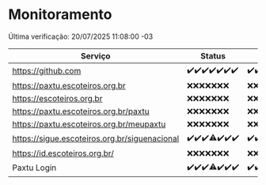 # Monitoramento

Última verificação: 20/07/2025 11:08:00 -03

|Serviço|Status|Últimas 24h|
|---|---|---|
|https://github.com|<span title="2025-07-13: OK=23">✔️</span><span title="2025-07-14: OK=23">✔️</span><span title="2025-07-15: OK=23">✔️</span><span title="2025-07-16: OK=23">✔️</span><span title="2025-07-17: OK=23">✔️</span><span title="2025-07-18: OK=23">✔️</span><span title="2025-07-19: OK=13">✔️</span>|<span title="19/07/2025 11:08:00 -03 : 200">✔️</span><span title="19/07/2025 12:09:00 -03 : 200">✔️</span><span title="19/07/2025 13:10:00 -03 : 200">✔️</span><span title="19/07/2025 14:08:00 -03 : 200">✔️</span><span title="19/07/2025 15:12:00 -03 : 200">✔️</span><span title="19/07/2025 16:07:00 -03 : 200">✔️</span><span title="19/07/2025 17:10:00 -03 : 200">✔️</span><span title="19/07/2025 18:08:00 -03 : 200">✔️</span><span title="19/07/2025 19:09:00 -03 : 200">✔️</span><span title="19/07/2025 20:09:00 -03 : 200">✔️</span><span title="19/07/2025 21:57:00 -03 : 200">✔️</span><span title="20/07/2025 00:03:00 -03 : 200">✔️</span><span title="20/07/2025 01:33:00 -03 : 200">✔️</span><span title="20/07/2025 02:16:00 -03 : 200">✔️</span><span title="20/07/2025 03:14:00 -03 : 200">✔️</span><span title="20/07/2025 04:09:00 -03 : 200">✔️</span><span title="20/07/2025 05:12:00 -03 : 200">✔️</span><span title="20/07/2025 06:09:00 -03 : 200">✔️</span><span title="20/07/2025 07:10:00 -03 : 200">✔️</span><span title="20/07/2025 08:07:00 -03 : 200">✔️</span><span title="20/07/2025 09:17:00 -03 : 200">✔️</span><span title="20/07/2025 10:23:00 -03 : 200">✔️</span><span title="20/07/2025 11:08:00 -03 : 200">✔️</span>|
|https://paxtu.escoteiros.org.br|<span title="2025-07-13: Falhas=23">❌</span><span title="2025-07-14: Falhas=23">❌</span><span title="2025-07-15: Falhas=23">❌</span><span title="2025-07-16: Falhas=23">❌</span><span title="2025-07-17: Falhas=23">❌</span><span title="2025-07-18: Falhas=23">❌</span><span title="2025-07-19: Falhas=13">❌</span>|<span title="19/07/2025 11:08:00 -03 : 403">❌</span><span title="19/07/2025 12:09:00 -03 : 403">❌</span><span title="19/07/2025 13:10:00 -03 : 403">❌</span><span title="19/07/2025 14:08:00 -03 : 403">❌</span><span title="19/07/2025 15:12:00 -03 : 403">❌</span><span title="19/07/2025 16:07:00 -03 : 403">❌</span><span title="19/07/2025 17:10:00 -03 : 403">❌</span><span title="19/07/2025 18:08:00 -03 : 403">❌</span><span title="19/07/2025 19:09:00 -03 : 403">❌</span><span title="19/07/2025 20:09:00 -03 : 403">❌</span><span title="19/07/2025 21:57:00 -03 : 403">❌</span><span title="20/07/2025 00:03:00 -03 : 403">❌</span><span title="20/07/2025 01:33:00 -03 : 403">❌</span><span title="20/07/2025 02:16:00 -03 : 403">❌</span><span title="20/07/2025 03:14:00 -03 : 403">❌</span><span title="20/07/2025 04:09:00 -03 : 403">❌</span><span title="20/07/2025 05:12:00 -03 : 403">❌</span><span title="20/07/2025 06:09:00 -03 : 403">❌</span><span title="20/07/2025 07:10:00 -03 : 403">❌</span><span title="20/07/2025 08:07:00 -03 : 403">❌</span><span title="20/07/2025 09:17:00 -03 : 403">❌</span><span title="20/07/2025 10:23:00 -03 : 403">❌</span><span title="20/07/2025 11:08:00 -03 : 403">❌</span>|
|https://escoteiros.org.br|<span title="2025-07-13: Falhas=23">❌</span><span title="2025-07-14: Falhas=23">❌</span><span title="2025-07-15: Falhas=23">❌</span><span title="2025-07-16: Falhas=23">❌</span><span title="2025-07-17: Falhas=23">❌</span><span title="2025-07-18: Falhas=23">❌</span><span title="2025-07-19: Falhas=13">❌</span>|<span title="19/07/2025 11:08:00 -03 : 403">❌</span><span title="19/07/2025 12:09:00 -03 : 403">❌</span><span title="19/07/2025 13:10:00 -03 : 403">❌</span><span title="19/07/2025 14:08:00 -03 : 403">❌</span><span title="19/07/2025 15:12:00 -03 : 403">❌</span><span title="19/07/2025 16:07:00 -03 : 403">❌</span><span title="19/07/2025 17:10:00 -03 : 403">❌</span><span title="19/07/2025 18:08:00 -03 : 403">❌</span><span title="19/07/2025 19:09:00 -03 : 403">❌</span><span title="19/07/2025 20:09:00 -03 : 403">❌</span><span title="19/07/2025 21:57:00 -03 : 403">❌</span><span title="20/07/2025 00:03:00 -03 : 403">❌</span><span title="20/07/2025 01:33:00 -03 : 403">❌</span><span title="20/07/2025 02:16:00 -03 : 403">❌</span><span title="20/07/2025 03:14:00 -03 : 403">❌</span><span title="20/07/2025 04:09:00 -03 : 403">❌</span><span title="20/07/2025 05:12:00 -03 : 403">❌</span><span title="20/07/2025 06:09:00 -03 : 403">❌</span><span title="20/07/2025 07:10:00 -03 : 403">❌</span><span title="20/07/2025 08:07:00 -03 : 403">❌</span><span title="20/07/2025 09:17:00 -03 : 403">❌</span><span title="20/07/2025 10:23:00 -03 : 403">❌</span><span title="20/07/2025 11:08:00 -03 : 403">❌</span>|
|https://paxtu.escoteiros.org.br/paxtu|<span title="2025-07-13: Falhas=23">❌</span><span title="2025-07-14: Falhas=23">❌</span><span title="2025-07-15: Falhas=23">❌</span><span title="2025-07-16: Falhas=23">❌</span><span title="2025-07-17: Falhas=23">❌</span><span title="2025-07-18: Falhas=23">❌</span><span title="2025-07-19: Falhas=13">❌</span>|<span title="19/07/2025 11:08:00 -03 : 403">❌</span><span title="19/07/2025 12:09:00 -03 : 403">❌</span><span title="19/07/2025 13:10:00 -03 : 403">❌</span><span title="19/07/2025 14:08:00 -03 : 403">❌</span><span title="19/07/2025 15:12:00 -03 : 403">❌</span><span title="19/07/2025 16:07:00 -03 : 403">❌</span><span title="19/07/2025 17:10:00 -03 : 403">❌</span><span title="19/07/2025 18:08:00 -03 : 403">❌</span><span title="19/07/2025 19:09:00 -03 : 403">❌</span><span title="19/07/2025 20:09:00 -03 : 403">❌</span><span title="19/07/2025 21:57:00 -03 : 403">❌</span><span title="20/07/2025 00:03:00 -03 : 403">❌</span><span title="20/07/2025 01:33:00 -03 : 403">❌</span><span title="20/07/2025 02:16:00 -03 : 403">❌</span><span title="20/07/2025 03:14:00 -03 : 403">❌</span><span title="20/07/2025 04:09:00 -03 : 403">❌</span><span title="20/07/2025 05:12:00 -03 : 403">❌</span><span title="20/07/2025 06:09:00 -03 : 403">❌</span><span title="20/07/2025 07:10:00 -03 : 403">❌</span><span title="20/07/2025 08:07:00 -03 : 403">❌</span><span title="20/07/2025 09:17:00 -03 : 403">❌</span><span title="20/07/2025 10:23:00 -03 : 403">❌</span><span title="20/07/2025 11:08:00 -03 : 403">❌</span>|
|https://paxtu.escoteiros.org.br/meupaxtu|<span title="2025-07-13: Falhas=23">❌</span><span title="2025-07-14: Falhas=23">❌</span><span title="2025-07-15: Falhas=23">❌</span><span title="2025-07-16: Falhas=23">❌</span><span title="2025-07-17: Falhas=23">❌</span><span title="2025-07-18: Falhas=23">❌</span><span title="2025-07-19: Falhas=13">❌</span>|<span title="19/07/2025 11:08:00 -03 : 403">❌</span><span title="19/07/2025 12:09:00 -03 : 403">❌</span><span title="19/07/2025 13:10:00 -03 : 403">❌</span><span title="19/07/2025 14:08:00 -03 : 403">❌</span><span title="19/07/2025 15:12:00 -03 : 403">❌</span><span title="19/07/2025 16:07:00 -03 : 403">❌</span><span title="19/07/2025 17:10:00 -03 : 403">❌</span><span title="19/07/2025 18:08:00 -03 : 403">❌</span><span title="19/07/2025 19:09:00 -03 : 403">❌</span><span title="19/07/2025 20:09:00 -03 : 403">❌</span><span title="19/07/2025 21:57:00 -03 : 403">❌</span><span title="20/07/2025 00:03:00 -03 : 403">❌</span><span title="20/07/2025 01:33:00 -03 : 403">❌</span><span title="20/07/2025 02:16:00 -03 : 403">❌</span><span title="20/07/2025 03:14:00 -03 : 403">❌</span><span title="20/07/2025 04:09:00 -03 : 403">❌</span><span title="20/07/2025 05:12:00 -03 : 403">❌</span><span title="20/07/2025 06:09:00 -03 : 403">❌</span><span title="20/07/2025 07:10:00 -03 : 403">❌</span><span title="20/07/2025 08:07:00 -03 : 403">❌</span><span title="20/07/2025 09:17:00 -03 : 403">❌</span><span title="20/07/2025 10:23:00 -03 : 403">❌</span><span title="20/07/2025 11:08:00 -03 : 403">❌</span>|
|https://sigue.escoteiros.org.br/siguenacional|<span title="2025-07-13: OK=23">✔️</span><span title="2025-07-14: OK=23">✔️</span><span title="2025-07-15: OK=23">✔️</span><span title="2025-07-16: OK=22, Falhas=1">⚠️</span><span title="2025-07-17: OK=23">✔️</span><span title="2025-07-18: OK=23">✔️</span><span title="2025-07-19: OK=13">✔️</span>|<span title="19/07/2025 11:08:00 -03 : 200">✔️</span><span title="19/07/2025 12:09:00 -03 : 200">✔️</span><span title="19/07/2025 13:10:00 -03 : 200">✔️</span><span title="19/07/2025 14:08:00 -03 : 200">✔️</span><span title="19/07/2025 15:12:00 -03 : 200">✔️</span><span title="19/07/2025 16:07:00 -03 : 200">✔️</span><span title="19/07/2025 17:10:00 -03 : 200">✔️</span><span title="19/07/2025 18:08:00 -03 : 200">✔️</span><span title="19/07/2025 19:09:00 -03 : 200">✔️</span><span title="19/07/2025 20:09:00 -03 : 200">✔️</span><span title="19/07/2025 21:57:00 -03 : 200">✔️</span><span title="20/07/2025 00:03:00 -03 : 200">✔️</span><span title="20/07/2025 01:33:00 -03 : 200">✔️</span><span title="20/07/2025 02:16:00 -03 : 200">✔️</span><span title="20/07/2025 03:14:00 -03 : 200">✔️</span><span title="20/07/2025 04:09:00 -03 : 200">✔️</span><span title="20/07/2025 05:12:00 -03 : 200">✔️</span><span title="20/07/2025 06:09:00 -03 : 200">✔️</span><span title="20/07/2025 07:10:00 -03 : 200">✔️</span><span title="20/07/2025 08:07:00 -03 : 200">✔️</span><span title="20/07/2025 09:17:00 -03 : 200">✔️</span><span title="20/07/2025 10:23:00 -03 : 200">✔️</span><span title="20/07/2025 11:08:00 -03 : 200">✔️</span>|
|https://id.escoteiros.org.br/|<span title="2025-07-13: Falhas=23">❌</span><span title="2025-07-14: Falhas=23">❌</span><span title="2025-07-15: Falhas=23">❌</span><span title="2025-07-16: Falhas=23">❌</span><span title="2025-07-17: Falhas=23">❌</span><span title="2025-07-18: Falhas=23">❌</span><span title="2025-07-19: Falhas=13">❌</span>|<span title="19/07/2025 11:08:00 -03 : 403">❌</span><span title="19/07/2025 12:09:00 -03 : 403">❌</span><span title="19/07/2025 13:10:00 -03 : 403">❌</span><span title="19/07/2025 14:08:00 -03 : 403">❌</span><span title="19/07/2025 15:12:00 -03 : 403">❌</span><span title="19/07/2025 16:07:00 -03 : 403">❌</span><span title="19/07/2025 17:10:00 -03 : 403">❌</span><span title="19/07/2025 18:08:00 -03 : 403">❌</span><span title="19/07/2025 19:09:00 -03 : 403">❌</span><span title="19/07/2025 20:09:00 -03 : 403">❌</span><span title="19/07/2025 21:57:00 -03 : 403">❌</span><span title="20/07/2025 00:03:00 -03 : 403">❌</span><span title="20/07/2025 01:33:00 -03 : 403">❌</span><span title="20/07/2025 02:16:00 -03 : 403">❌</span><span title="20/07/2025 03:14:00 -03 : 403">❌</span><span title="20/07/2025 04:09:00 -03 : 403">❌</span><span title="20/07/2025 05:12:00 -03 : 403">❌</span><span title="20/07/2025 06:09:00 -03 : 403">❌</span><span title="20/07/2025 07:10:00 -03 : 403">❌</span><span title="20/07/2025 08:07:00 -03 : 403">❌</span><span title="20/07/2025 09:17:00 -03 : 403">❌</span><span title="20/07/2025 10:23:00 -03 : 403">❌</span><span title="20/07/2025 11:08:00 -03 : 403">❌</span>|
|Paxtu Login|<span title="2025-07-13: OK=23">✔️</span><span title="2025-07-14: OK=23">✔️</span><span title="2025-07-15: OK=23">✔️</span><span title="2025-07-16: OK=22, Falhas=1">⚠️</span><span title="2025-07-17: OK=23">✔️</span><span title="2025-07-18: OK=23">✔️</span><span title="2025-07-19: OK=13">✔️</span>|<span title="19/07/2025 11:08:00 -03 : 200">✔️</span><span title="19/07/2025 12:09:00 -03 : 200">✔️</span><span title="19/07/2025 13:10:00 -03 : 200">✔️</span><span title="19/07/2025 14:08:00 -03 : 200">✔️</span><span title="19/07/2025 15:12:00 -03 : 200">✔️</span><span title="19/07/2025 16:07:00 -03 : 200">✔️</span><span title="19/07/2025 17:10:00 -03 : 200">✔️</span><span title="19/07/2025 18:08:00 -03 : 200">✔️</span><span title="19/07/2025 19:09:00 -03 : 200">✔️</span><span title="19/07/2025 20:09:00 -03 : 200">✔️</span><span title="19/07/2025 21:57:00 -03 : 200">✔️</span><span title="20/07/2025 00:03:00 -03 : 200">✔️</span><span title="20/07/2025 01:33:00 -03 : 200">✔️</span><span title="20/07/2025 02:16:00 -03 : 200">✔️</span><span title="20/07/2025 03:14:00 -03 : 200">✔️</span><span title="20/07/2025 04:09:00 -03 : 200">✔️</span><span title="20/07/2025 05:12:00 -03 : 200">✔️</span><span title="20/07/2025 06:09:00 -03 : 200">✔️</span><span title="20/07/2025 07:10:00 -03 : 200">✔️</span><span title="20/07/2025 08:07:00 -03 : 200">✔️</span><span title="20/07/2025 09:17:00 -03 : 200">✔️</span><span title="20/07/2025 10:23:00 -03 : 200">✔️</span><span title="20/07/2025 11:08:00 -03 : 200">✔️</span>|
